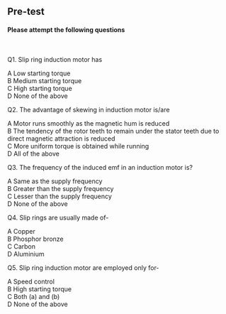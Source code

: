 ## Pre-test
#### Please attempt the following questions 
<br>

Q1. Slip ring induction motor has<br>

A Low starting torque<br>
B Medium starting torque<br>
C High starting torque<br>
D None of the above<br>
 
Q2. The advantage of skewing in induction motor is/are<br>

A Motor runs smoothly as the magnetic hum is reduced<br>
B The tendency of the rotor teeth to remain under the stator teeth due to direct magnetic attraction is reduced<br>
C More uniform torque is obtained while running<br>
D All of the above<br>

Q3. The frequency of the induced emf in an induction motor is?<br>

A Same as the supply frequency<br>
B Greater than the supply frequency<br>
C Lesser than the supply frequency<br>
D None of the above<br>

Q4. Slip rings are usually made of-<br>

A Copper<br>
B Phosphor bronze<br>
C Carbon<br>
D Aluminium<br>
 
Q5. Slip ring induction motor are employed only for-<br>

A Speed control<br>
B High starting torque<br>
C Both (a) and (b)<br>
D None of the above<br>
 